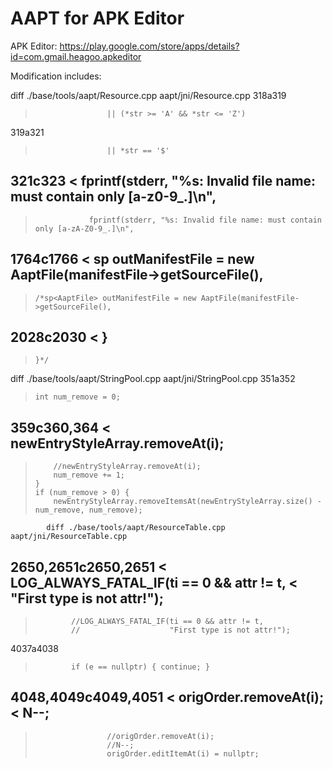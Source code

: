 # AAPT for APK Editor
APK Editor: https://play.google.com/store/apps/details?id=com.gmail.heagoo.apkeditor

Modification includes:

diff ./base/tools/aapt/Resource.cpp aapt/jni/Resource.cpp
318a319
>                     || (*str >= 'A' && *str <= 'Z')
319a321
>                     || *str == '$'
321c323
<                 fprintf(stderr, "%s: Invalid file name: must contain only [a-z0-9_.]\n",
---
>                 fprintf(stderr, "%s: Invalid file name: must contain only [a-zA-Z0-9_.]\n",
1764c1766
<     sp<AaptFile> outManifestFile = new AaptFile(manifestFile->getSourceFile(),
---
>     /*sp<AaptFile> outManifestFile = new AaptFile(manifestFile->getSourceFile(),
2028c2030
<     }
---
>     }*/


diff ./base/tools/aapt/StringPool.cpp aapt/jni/StringPool.cpp
351a352
>     int num_remove = 0;
359c360,364
<         newEntryStyleArray.removeAt(i);
---
>         //newEntryStyleArray.removeAt(i);
>         num_remove += 1;
>     }
>     if (num_remove > 0) {
>         newEntryStyleArray.removeItemsAt(newEntryStyleArray.size() - num_remove, num_remove);


            diff ./base/tools/aapt/ResourceTable.cpp aapt/jni/ResourceTable.cpp
2650,2651c2650,2651
<             LOG_ALWAYS_FATAL_IF(ti == 0 && attr != t,
<                                 "First type is not attr!");
---
>             //LOG_ALWAYS_FATAL_IF(ti == 0 && attr != t,
>             //                    "First type is not attr!");
4037a4038
>             if (e == nullptr) { continue; }
4048,4049c4049,4051
<                     origOrder.removeAt(i);
<                     N--;
---
>                     //origOrder.removeAt(i);
>                     //N--;
>                     origOrder.editItemAt(i) = nullptr;
